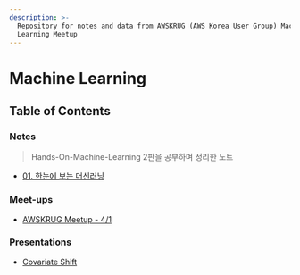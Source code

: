 ```yaml
---
description: >-
  Repository for notes and data from AWSKRUG (AWS Korea User Group) Machine
  Learning Meetup
---
```


# Machine Learning

## Table of Contents

### Notes

> Hands-On-Machine-Learning 2판을 공부하며 정리한 노트

* [01. 한눈에 보는 머신러닝](awskrug_ml_study/notes/01_-_-_.md)

### Meet-ups

* [AWSKRUG Meetup - 4/1](awskrug_ml_study/meet-ups/meetup_0401.md)

### Presentations

* [Covariate Shift](https://github.com/chloe-codes1/machine-learning/tree/4fa261fc29468241e0b6b201edeeb2a2ce20d05e/AWSKRUG_ML_Study/Presentation/ML_Covariate_Shift.pdf)

